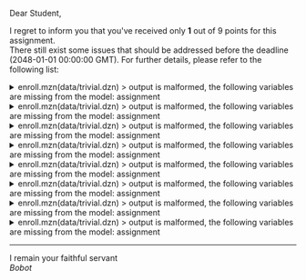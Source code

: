 Dear Student,

I regret to inform you that you've received only **1** out of 9 points for this assignment.\
There still exist some issues that should be addressed before the deadline (2048-01-01 00:00:00 GMT). For further details, please refer to the following list:

<details><summary>enroll.mzn(data/trivial.dzn) &gt; output is malformed, the following variables are missing from the model: assignment</summary></details>
<details><summary>enroll.mzn(data/trivial.dzn) &gt; output is malformed, the following variables are missing from the model: assignment</summary></details>
<details><summary>enroll.mzn(data/trivial.dzn) &gt; output is malformed, the following variables are missing from the model: assignment</summary></details>
<details><summary>enroll.mzn(data/trivial.dzn) &gt; output is malformed, the following variables are missing from the model: assignment</summary></details>
<details><summary>enroll.mzn(data/trivial.dzn) &gt; output is malformed, the following variables are missing from the model: assignment</summary></details>
<details><summary>enroll.mzn(data/trivial.dzn) &gt; output is malformed, the following variables are missing from the model: assignment</summary></details>
<details><summary>enroll.mzn(data/trivial.dzn) &gt; output is malformed, the following variables are missing from the model: assignment</summary></details>
<details><summary>enroll.mzn(data/trivial.dzn) &gt; output is malformed, the following variables are missing from the model: assignment</summary></details>

-----------
I remain your faithful servant\
_Bobot_